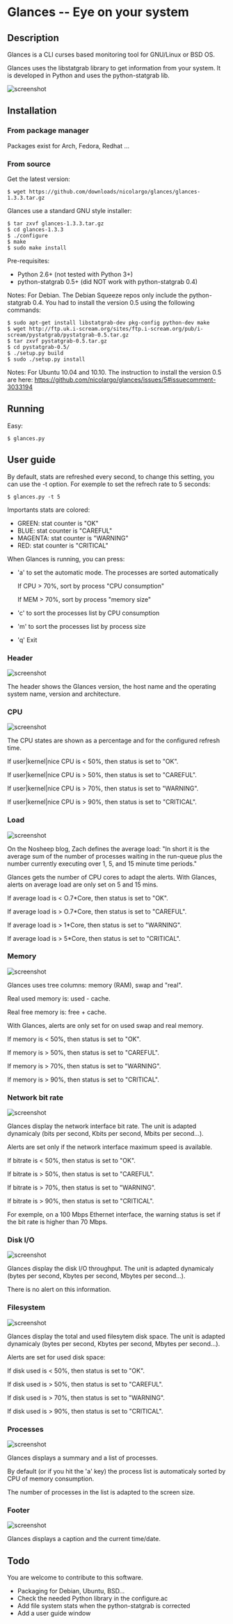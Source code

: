 Glances -- Eye on your system
=============================

## Description

Glances is a CLI curses based monitoring tool for GNU/Linux or BSD OS.

Glances uses the libstatgrab library to get information from your system.
It is developed in Python and uses the python-statgrab lib.

![screenshot](https://github.com/nicolargo/glances/raw/master/screenshot.png)

## Installation

### From package manager

Packages exist for Arch, Fedora, Redhat ...

### From source

Get the latest version:

	$ wget https://github.com/downloads/nicolargo/glances/glances-1.3.3.tar.gz

Glances use a standard GNU style installer:

	$ tar zxvf glances-1.3.3.tar.gz
	$ cd glances-1.3.3
	$ ./configure
	$ make
	$ sudo make install

Pre-requisites:

* Python 2.6+ (not tested with Python 3+)
* python-statgrab 0.5+ (did NOT work with python-statgrab 0.4)

Notes: For Debian.
The Debian Squeeze repos only include the python-statgrab 0.4.
You had to install the version 0.5 using the following commands:

	$ sudo apt-get install libstatgrab-dev pkg-config python-dev make
	$ wget http://ftp.uk.i-scream.org/sites/ftp.i-scream.org/pub/i-scream/pystatgrab/pystatgrab-0.5.tar.gz
	$ tar zxvf pystatgrab-0.5.tar.gz
	$ cd pystatgrab-0.5/
	$ ./setup.py build
	$ sudo ./setup.py install

Notes: For Ubuntu 10.04 and 10.10. 
The instruction to install the version 0.5 are here: 
https://github.com/nicolargo/glances/issues/5#issuecomment-3033194

## Running

Easy:

	$ glances.py

## User guide

By default, stats are refreshed every second, to change this setting, you can
use the -t option. For exemple to set the refrech rate to 5 seconds:

	$ glances.py -t 5

Importants stats are colored:

* GREEN:   stat counter is "OK"
* BLUE:    stat counter is "CAREFUL"
* MAGENTA: stat counter is "WARNING"
* RED:     stat counter is "CRITICAL"

When Glances is running, you can press:

* 'a' to set the automatic mode. The processes are sorted automatically

    If CPU > 70%, sort by process "CPU consumption"

    If MEM > 70%, sort by process "memory size"

* 'c' to sort the processes list by CPU consumption
* 'm' to sort the processes list by process size
* 'q' Exit

### Header

![screenshot](https://github.com/nicolargo/glances/raw/master/doc/header.png)

The header shows the Glances version, the host name and the operating 
system name, version and architecture.

### CPU

![screenshot](https://github.com/nicolargo/glances/raw/master/doc/cpu.png)

The CPU states are shown as a percentage and for the configured refresh 
time.

If user|kernel|nice CPU is < 50%, then status is set to "OK".

If user|kernel|nice CPU is > 50%, then status is set to "CAREFUL".

If user|kernel|nice CPU is > 70%, then status is set to "WARNING".

If user|kernel|nice CPU is > 90%, then status is set to "CRITICAL".

### Load

![screenshot](https://github.com/nicolargo/glances/raw/master/doc/load.png)

On the Nosheep blog, Zach defines the average load: "In short it is the 
average sum of the number of processes waiting in the run-queue plus the 
number currently executing over 1, 5, and 15 minute time periods."

Glances gets the number of CPU cores to adapt the alerts. With Glances, 
alerts on average load are only set on 5 and 15 mins. 

If average load is < O.7*Core, then status is set to "OK".

If average load is > O.7*Core, then status is set to "CAREFUL".

If average load is > 1*Core, then status is set to "WARNING".

If average load is > 5*Core, then status is set to "CRITICAL".

### Memory

![screenshot](https://github.com/nicolargo/glances/raw/master/doc/mem.png)

Glances uses tree columns: memory (RAM), swap and "real".

Real used memory is: used - cache.

Real free memory is: free + cache.

With Glances, alerts are only set for on used swap and real memory.

If memory is < 50%, then status is set to "OK".

If memory is > 50%, then status is set to "CAREFUL".

If memory is > 70%, then status is set to "WARNING".

If memory is > 90%, then status is set to "CRITICAL".

### Network bit rate

![screenshot](https://github.com/nicolargo/glances/raw/master/doc/network.png)

Glances display the network interface bit rate. The unit is adapted 
dynamicaly (bits per second, Kbits per second, Mbits per second...).

Alerts are set only if the network interface maximum speed is available.

If bitrate is < 50%, then status is set to "OK".

If bitrate is > 50%, then status is set to "CAREFUL".

If bitrate is > 70%, then status is set to "WARNING".

If bitrate is > 90%, then status is set to "CRITICAL".

For exemple, on a 100 Mbps Ethernet interface, the warning status is set 
if the bit rate is higher than 70 Mbps.

### Disk I/O

![screenshot](https://github.com/nicolargo/glances/raw/master/doc/diskio.png)

Glances display the disk I/O throughput. The unit is adapted dynamicaly 
(bytes per second, Kbytes per second, Mbytes per second...).

There is no alert on this information.

### Filesystem

![screenshot](https://github.com/nicolargo/glances/raw/master/doc/fs.png)

Glances display the total and used filesytem disk space. The unit is 
adapted dynamicaly (bytes per second, Kbytes per second, Mbytes per 
second...).

Alerts are set for used disk space:

If disk used is < 50%, then status is set to "OK".

If disk used is > 50%, then status is set to "CAREFUL".

If disk used is > 70%, then status is set to "WARNING".

If disk used is > 90%, then status is set to "CRITICAL".

### Processes

![screenshot](https://github.com/nicolargo/glances/raw/master/doc/processlist.png)

Glances displays a summary and a list of processes.

By default (or if you hit the 'a' key) the process list is automaticaly 
sorted by CPU of memory consumption.

The number of processes in the list is adapted to the screen size.

### Footer

![screenshot](https://github.com/nicolargo/glances/raw/master/doc/footer.png)

Glances displays a caption and the current time/date.

## Todo

You are welcome to contribute to this software.

* Packaging for Debian, Ubuntu, BSD...
* Check the needed Python library in the configure.ac
* Add file system stats when the python-statgrab is corrected
* Add a user guide window
